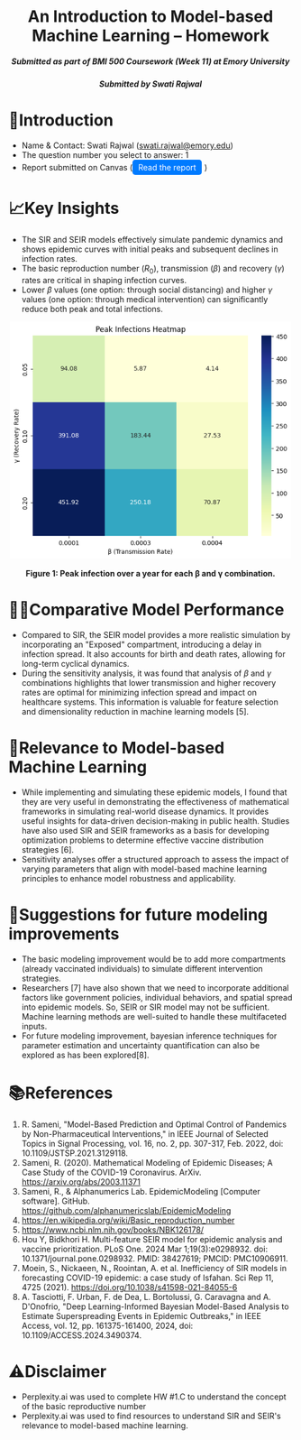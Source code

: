 <h1 align="center">An Introduction to Model-based Machine Learning – Homework</a></h1>
<h5 align="center">Submitted as part of BMI 500 Coursework (Week 11) at Emory University</h5>
<h5 align="center">Submitted by Swati Rajwal</h5>
<h5 align="center">

# 🎯Introduction
- Name & Contact: Swati Rajwal (swati.rajwal@emory.edu)
- The question number you select to answer: 1 
- Report submitted on Canvas (<a href="https://github.com/swati-rajwal/BMI500_week11/blob/main/Rajwal_BMI500_HW11.pdf" target="_blank" class="btn" style="text-decoration: none; background-color: #007bff; color: white; padding: 5px 10px; border-radius: 5px; display: inline-block; margin-right: 5px;">Read the report</a>)
# 📈Key Insights
- The SIR and SEIR models effectively simulate pandemic dynamics and shows epidemic curves with initial peaks and subsequent declines in infection rates.
- The basic reproduction number ($R_0$), transmission ($\beta$) and recovery ($\gamma$) rates are critical in shaping infection curves.
- Lower $\beta$ values (one option: through social distancing) and higher $\gamma$ values (one option: through medical intervention) can significantly reduce both peak and total infections.
<p align="center">
  <img src="figures/6.png" width="500" alt="Experimental Task Design">
</p>
<p align="center"><b>Figure 1:  Peak infection over a year for each β and γ combination.</b></p>

# 👩‍💻Comparative Model Performance
- Compared to SIR, the SEIR model provides a more realistic simulation by incorporating an "Exposed" compartment, introducing a delay in infection spread. It also accounts for birth and death rates, allowing for long-term cyclical dynamics.
- During the sensitivity analysis, it was found that analysis of $\beta$ and $\gamma$ combinations highlights that lower transmission and higher recovery rates are optimal for minimizing infection spread and impact on healthcare systems. This information is valuable for feature selection and dimensionality reduction in machine learning models [5].

# 📌Relevance to Model-based Machine Learning
- While implementing and simulating these epidemic models, I found that they are very useful in demonstrating the effectiveness of mathematical frameworks in simulating real-world disease dynamics. It provides useful insights for data-driven decision-making in public health. Studies have also used SIR and SEIR frameworks as a basis for developing optimization problems to determine effective vaccine distribution strategies [6].
- Sensitivity analyses offer a structured approach to assess the impact of varying parameters that align with model-based machine learning principles to enhance model robustness and applicability.

# 💭Suggestions for future modeling improvements
- The basic modeling improvement would be to add more compartments (already vaccinated individuals) to simulate different intervention strategies.
- Researchers [7] have also shown that we need to incorporate additional factors like government policies, individual behaviors, and spatial spread into epidemic models. So, SEIR or SIR model may not be sufficient. Machine learning methods are well-suited to handle these multifaceted inputs.
- For future modeling improvement, bayesian inference techniques for parameter estimation and uncertainty quantification can also be explored as has been explored[8].

# 📚References
1. R. Sameni, "Model-Based Prediction and Optimal Control of Pandemics by Non-Pharmaceutical Interventions," in IEEE Journal of Selected Topics in Signal Processing, vol. 16, no. 2, pp. 307-317, Feb. 2022, doi: 10.1109/JSTSP.2021.3129118.
2. Sameni, R. (2020). Mathematical Modeling of Epidemic Diseases; A Case Study of the COVID-19 Coronavirus. ArXiv. https://arxiv.org/abs/2003.11371
3. Sameni, R., & Alphanumerics Lab. EpidemicModeling [Computer software]. GitHub. https://github.com/alphanumericslab/EpidemicModeling
4. https://en.wikipedia.org/wiki/Basic_reproduction_number
5. https://www.ncbi.nlm.nih.gov/books/NBK126178/
6. Hou Y, Bidkhori H. Multi-feature SEIR model for epidemic analysis and vaccine prioritization. PLoS One. 2024 Mar 1;19(3):e0298932. doi: 10.1371/journal.pone.0298932. PMID: 38427619; PMCID: PMC10906911.
7. Moein, S., Nickaeen, N., Roointan, A. et al. Inefficiency of SIR models in forecasting COVID-19 epidemic: a case study of Isfahan. Sci Rep 11, 4725 (2021). https://doi.org/10.1038/s41598-021-84055-6
8. A. Tasciotti, F. Urban, F. de Dea, L. Bortolussi, G. Caravagna and A. D'Onofrio, "Deep Learning-Informed Bayesian Model-Based Analysis to Estimate Superspreading Events in Epidemic Outbreaks," in IEEE Access, vol. 12, pp. 161375-161400, 2024, doi: 10.1109/ACCESS.2024.3490374.

# ⚠️Disclaimer
- Perplexity.ai was used to complete HW #1.C to understand the concept of the basic reproductive number
- Perplexity.ai was used to find resources to understand SIR and SEIR's relevance to model-based machine learning.
